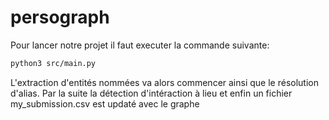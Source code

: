 # persograph
Pour lancer notre projet il faut executer la commande suivante:
```bash
python3 src/main.py
```

L'extraction d'entités nommées va alors commencer ainsi que le résolution d'alias.
Par la suite la détection d'intéraction à lieu et enfin un fichier my_submission.csv est updaté avec le graphe
